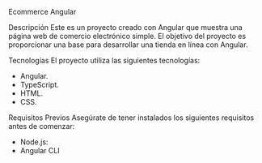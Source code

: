  Ecommerce Angular

Descripción
Este es un proyecto creado con Angular que muestra una página web de comercio electrónico simple. 
El objetivo del proyecto es proporcionar una base para desarrollar una tienda en línea con Angular.

Tecnologías
El proyecto utiliza las siguientes tecnologías:

- Angular.
- TypeScript.
- HTML.
- CSS.

 Requisitos Previos
Asegúrate de tener instalados los siguientes requisitos antes de comenzar:

- Node.js: 
- Angular CLI
 
